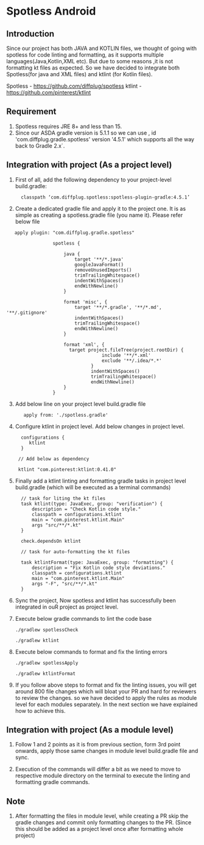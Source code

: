 # Spotless Android

## Introduction

Since our project has both JAVA and KOTLIN files, we thought of going with spotless for code linting and formatting, as it supports multiple languages(Java,Kotlin,XML etc).
But due to some reasons ,it is not formatting kt files as expected. So we have decided to integrate both Spotless(for java and XML files) and ktlint (for Kotlin files).

Spotless - https://github.com/diffplug/spotless ktlint - https://github.com/pinterest/ktlint

## Requirement

1. Spotless requires JRE 8+ and less than 15.
2. Since our ASDA gradle version is 5.1.1 so we can use , id 'com.diffplug.gradle.spotless' version '4.5.1' which supports all the way back to Gradle 2.x`.

## Integration with project (As a project level)

1.  First of all, add the following dependency to your project-level build.gradle:
       ```
         classpath ‘com.diffplug.spotless:spotless-plugin-gradle:4.5.1’
       ```

2. Create a dedicated gradle file and apply it to the project one. It is as simple as creating a spotless.gradle file (you name it). Please refer below file

```
   apply plugin: "com.diffplug.gradle.spotless"

                 spotless {

                     java {
                         target '**/*.java'
                         googleJavaFormat()
                         removeUnusedImports()
                         trimTrailingWhitespace()
                         indentWithSpaces()
                         endWithNewline()
                     }

                     format 'misc', {
                         target '**/*.gradle', '**/*.md', '**/.gitignore'
                         indentWithSpaces()
                         trimTrailingWhitespace()
                         endWithNewline()
                     }

                     format 'xml', {
                       target project.fileTree(project.rootDir) {
                                   include '**/*.xml'
                                   exclude '**/.idea/*.*'
                               }
                               indentWithSpaces()
                               trimTrailingWhitespace()
                               endWithNewline()
                     }
                 }
  ```

 3. Add below line on your project level build.gradle file

       ```
          apply from: './spotless.gradle'
       ```

 4. Configure ktlint in project level. Add below changes in project level.

       ```
         configurations {
            ktlint
         }

		// Add below as dependency

        ktlint "com.pinterest:ktlint:0.41.0"
      ```

 5. Finally add a ktlint linting and formatting gradle tasks in project level build.gradle (which will be executed as a terminal commands)
       ```
         // task for liting the kt files
         task ktlint(type: JavaExec, group: "verification") {
             description = "Check Kotlin code style."
             classpath = configurations.ktlint
             main = "com.pinterest.ktlint.Main"
             args "src/**/*.kt"
         }

         check.dependsOn ktlint

         // task for auto-formatting the kt files

         task ktlintFormat(type: JavaExec, group: "formatting") {
             description = "Fix Kotlin code style deviations."
             classpath = configurations.ktlint
             main = "com.pinterest.ktlint.Main"
             args "-F", "src/**/*.kt"
         }
       ```
 6. Sync the project, Now spotless and ktlint has successfully been integrated in ouR project as project level.

 7. Execute below gradle commands to lint the code base

    ```
    ./gradlew spotlessCheck

    ./gradlew ktlint
    ```

 8. Execute below commands to format and fix the linting errors
    ```
    ./gradlew spotlessApply

    ./gradlew ktlintFormat
    ```

 9. If you follow above steps to format and fix the linting issues, you will get around 800 file changes which will bloat your PR and hard for reviewers to review the changes.
    so we have decided to apply the rules as module level for each modules separately. In the next section we have explained how to achieve this.


 ## Integration with project (As a module level)

 1. Follow 1 and 2 points as it is from previous section, form 3rd point onwards, apply those same changes in module level build.gradle file and sync.

 2. Execution of the commands will differ a bit as we need to move to respective module directory on the terminal to execute the linting and formatting gradle commands.


 ## Note

 1. After formatting the files in module level, while creating a PR skip the gradle changes and commit only formatting changes to the PR. (Since this should be added as a project level once after formatting whole project)

